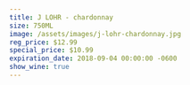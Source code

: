 ```yaml
---
title: J LOHR - chardonnay
size: 750ML
image: /assets/images/j-lohr-chardonnay.jpg
reg_price: $12.99
special_price: $10.99
expiration_date: 2018-09-04 00:00:00 -0600
show_wine: true
---
```


